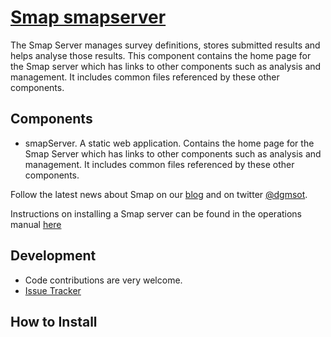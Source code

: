 [Smap smapserver](http://www.smap.com.au) 
======

The Smap Server manages survey definitions, stores submitted results and helps analyse those results.  This component contains the home page for the Smap server which has links to other components such as analysis and management.  It includes common files referenced by these other components.

Components
----------
* smapServer. A static web application. Contains the home page for the Smap Server which has links to other components such as analysis and management. It includes common files referenced by these other components.

Follow the latest news about Smap on our [blog](http://blog.smap.com.au) and on twitter [@dgmsot](https://twitter.com/dgmsot).

Instructions on installing a Smap server can be found in the operations manual [here](http://www.smap.com.au/downloads.shtml)

Development
-----------
* Code contributions are very welcome. 
* [Issue Tracker](https://github.com/smap-consulting/smapserver/issues)

How to Install
--------------
